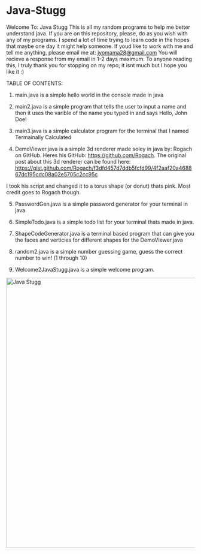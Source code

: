 # Java-Stugg




Welcome To: Java Stugg
This is all my random programs to help me better understand java.
If you are on this repository, please, do as you wish with any of my programs. I spend a lot of time trying to learn code in the hopes that maybe one day it might help someone.
If youd like to work with me and tell me anything, please email me at: jyomama28@gmail.com
You will recieve a response from my email in 1-2 days maximum. To anyone reading this, I truly thank you for stopping on my repo; it isnt much but I hope you like it :)


TABLE OF CONTENTS:

1. main.java is a simple hello world in the console made in java

2. main2.java is a simple program that tells the user to input a name and then it uses the varible of the name you typed in and says Hello, John Doe!

3. main3.java is a simple calculator program for the terminal that I named Termainally Calculated

4. DemoViewer.java is a simple 3d renderer made soley in java by: Rogach on GitHub. Heres his GitHub: https://github.com/Rogach. 
The original post about this 3d renderer can be found here: https://gist.github.com/Rogach/f3dfd457d7ddb5fcfd99/4f2aaf20a468867dc195cdc08a02e5705c2cc95c 

I took his script and changed it to a torus shape (or donut) thats pink. Most credit goes to Rogach though. 

5. PasswordGen.java is a simple password generator for your terminal in java.

6. SimpleTodo.java is a simple todo list for your terminal thats made in java.

7. ShapeCodeGenerator.java is a terminal based program that can give you the faces and verticies for different shapes for the DemoViewer.java

8. random2.java is a simple number guessing game, guess the correct number to win! (1 through 10)

9. Welcome2JavaStugg.java is a simple welcome program.












<img width="1280" height="720" alt="Java Stugg" src="https://github.com/user-attachments/assets/fcfe6697-df94-46cb-913e-8eb2fbbfb4fc" />
